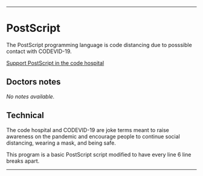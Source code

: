 
***

# PostScript

The PostScript programming language is code distancing due to posssible contact with CODEVID-19.

[Support PostScript in the code hospital](https://github.com/seanpm2001/Code-distancing/discussions/41)

## Doctors notes

_No notes available._

## Technical

The code hospital and CODEVID-19 are joke terms meant to raise awareness on the pandemic and encourage people to continue social distancing, wearing a mask, and being safe.

This program is a basic PostScript script modified to have every line 6 line breaks apart.

***
